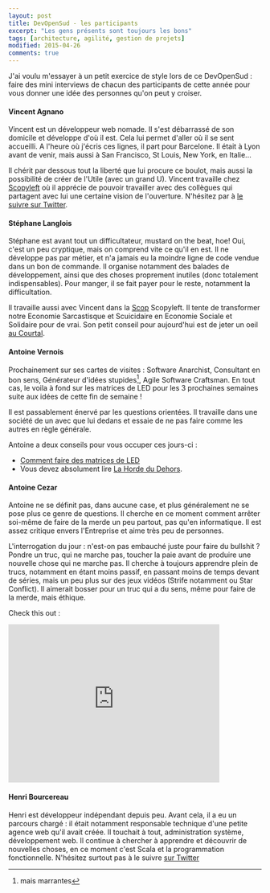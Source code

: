 ```yaml
---
layout: post
title: DevOpenSud - les participants
excerpt: "Les gens présents sont toujours les bons"
tags: [architecture, agilité, gestion de projets]
modified: 2015-04-26
comments: true
---
```


J'ai voulu m'essayer à un petit exercice de style lors de ce DevOpenSud : faire des mini interviews de chacun des participants de cette année pour vous donner une idée des personnes qu'on peut y croiser.

#### Vincent Agnano

Vincent est un développeur web nomade. Il s'est débarrassé de son domicile et développe d'où il est. Cela lui permet d'aller où il se sent accueilli. A l'heure où j'écris ces lignes, il part pour Barcelone. Il était à Lyon avant de venir, mais aussi à San Francisco, St Louis, New York, en Italie...

Il chérit par dessous tout  la liberté que lui procure ce boulot, mais aussi la possibilité de créer de l'Utile (avec un grand U). Vincent travaille chez [Scopyleft](http://scopyleft.fr/) où il apprécie de pouvoir travailler avec des collègues qui partagent avec lui une certaine vision de l'ouverture.
N'hésitez par à [le suivre sur Twitter](https://twitter.com/vinyll).

#### Stéphane Langlois

Stéphane est avant tout un difficultateur, mustard on the beat, hoe! Oui, c'est un peu cryptique, mais on comprend vite ce qu'il en est. Il ne développe pas par métier, et n'a jamais eu la moindre ligne de code vendue dans un bon de commande.
Il organise notamment des balades de développement, ainsi que des choses proprement inutiles (donc totalement indispensables). Pour manger, il se fait payer pour le reste, notamment la difficultation.

Il travaille aussi avec Vincent dans la [Scop](http://fr.wikipedia.org/wiki/Soci%C3%A9t%C3%A9_coop%C3%A9rative_et_participative) Scopyleft.
Il tente de transformer notre Economie Sarcastisque et Scuicidaire en Economie Sociale et Solidaire pour de vrai.
Son petit conseil pour aujourd'hui est de jeter un oeil [au Courtal](http://www.flickriver.com/places/France/Midi-Pyrenees/Peyre-Ausel%C3%A8re/search/).

#### Antoine Vernois

Prochainement sur ses cartes de visites : Software Anarchist, Consultant en bon sens, Générateur d'idées stupides[^1], Agile Software Craftsman. En tout cas, le voila à fond sur les matrices de LED pour les 3 prochaines semaines suite aux idées de cette fin de semaine !

Il est passablement énervé par les questions orientées. Il travaille dans une société de un avec que lui dedans et essaie de ne pas faire comme les autres en règle générale.

Antoine a deux conseils pour vous occuper ces jours-ci :

* [Comment faire des matrices de LED](http://www.instructables.com/id/Make-a-24X6-LED-matrix/?ALLSTEPS)
* Vous devez absolument lire [La Horde du Dehors](http://www.lavolte.net/livre/la-zone-du-dehors/).

[^1]: mais marrantes

#### Antoine Cezar

Antoine ne se définit pas, dans aucune case, et plus généralement ne se pose plus ce genre de questions. Il cherche en ce moment comment arrêter soi-même de faire de la merde un peu partout, pas qu'en informatique. Il est assez critique envers l'Entreprise et aime très peu de personnes.

L'interrogation du jour : n'est-on pas embauché juste pour faire du bullshit ? Pondre un truc, qui ne marche pas, toucher la paie avant de produire une nouvelle chose qui ne marche pas. Il cherche à toujours apprendre plein de trucs, notamment en étant moins passif, en passant moins de temps devant de séries, mais un peu plus sur des jeux vidéos (Strife notamment ou Star Conflict). Il aimerait bosser pour un truc qui a du sens, même pour faire de la merde, mais éthique.

Check this out :

<iframe width="420" height="315" src="https://www.youtube.com/embed/ZZGo6mWjk4Y" frameborder="0" allowfullscreen></iframe>

#### Henri Bourcereau

Henri est développeur indépendant depuis peu. Avant cela, il a eu un parcours chargé : il était notamment responsable technique d'une petite agence web qu'il avait créée. Il touchait à tout, administration système, développement web. Il continue à chercher à apprendre et découvrir de nouvelles choses, en ce moment c'est Scala et la programmation fonctionnelle.
N'hésitez surtout pas à le suivre [sur Twitter](https://twitter.com/mmai)
